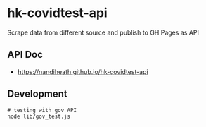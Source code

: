 # hk-covidtest-api
Scrape data from different source and publish to GH Pages as API

## API Doc

- https://nandiheath.github.io/hk-covidtest-api

## Development

```shell
# testing with gov API
node lib/gov_test.js


```

## 
